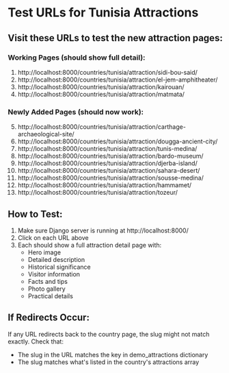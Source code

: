 # Test URLs for Tunisia Attractions

## Visit these URLs to test the new attraction pages:

### Working Pages (should show full detail):

1. http://localhost:8000/countries/tunisia/attraction/sidi-bou-said/
2. http://localhost:8000/countries/tunisia/attraction/el-jem-amphitheater/
3. http://localhost:8000/countries/tunisia/attraction/kairouan/
4. http://localhost:8000/countries/tunisia/attraction/matmata/

### Newly Added Pages (should now work):

5. http://localhost:8000/countries/tunisia/attraction/carthage-archaeological-site/
6. http://localhost:8000/countries/tunisia/attraction/dougga-ancient-city/
7. http://localhost:8000/countries/tunisia/attraction/tunis-medina/
8. http://localhost:8000/countries/tunisia/attraction/bardo-museum/
9. http://localhost:8000/countries/tunisia/attraction/djerba-island/
10. http://localhost:8000/countries/tunisia/attraction/sahara-desert/
11. http://localhost:8000/countries/tunisia/attraction/sousse-medina/
12. http://localhost:8000/countries/tunisia/attraction/hammamet/
13. http://localhost:8000/countries/tunisia/attraction/tozeur/

## How to Test:

1. Make sure Django server is running at http://localhost:8000/
2. Click on each URL above
3. Each should show a full attraction detail page with:
   - Hero image
   - Detailed description
   - Historical significance
   - Visitor information
   - Facts and tips
   - Photo gallery
   - Practical details

## If Redirects Occur:

If any URL redirects back to the country page, the slug might not match exactly. Check that:

- The slug in the URL matches the key in demo_attractions dictionary
- The slug matches what's listed in the country's attractions array
